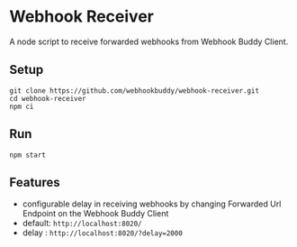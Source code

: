 # Webhook Receiver

A node script to receive forwarded webhooks from Webhook Buddy Client.

## Setup

```
git clone https://github.com/webhookbuddy/webhook-receiver.git
cd webhook-receiver
npm ci
```

## Run

`npm start`

## Features

- configurable delay in receiving webhooks by changing Forwarded Url Endpoint on the Webhook Buddy Client
- default: `http://localhost:8020/`
- delay : `http://localhost:8020/?delay=2000`
